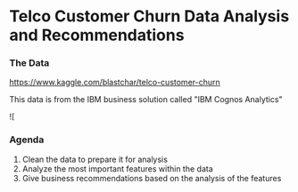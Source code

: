 # Telco Customer Churn Data Analysis and Recommendations


### The Data
https://www.kaggle.com/blastchar/telco-customer-churn

This data is from the IBM business solution called "IBM Cognos Analytics"

![

### Agenda
1. Clean the data to prepare it for analysis
2. Analyze the most important features within the data 
3. Give business recommendations based on the analysis of the features





